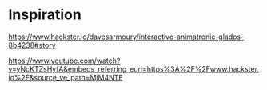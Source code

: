# Inspiration

https://www.hackster.io/davesarmoury/interactive-animatronic-glados-8b4238#story

https://www.youtube.com/watch?v=yNcKTZsHyfA&embeds_referring_euri=https%3A%2F%2Fwww.hackster.io%2F&source_ve_path=MjM4NTE

